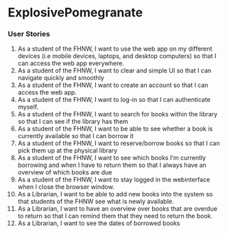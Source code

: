 # ExplosivePomegranate

### User Stories
1. As a student of the FHNW, I want to use the web app on my different devices (i.e mobile devices, laptops, and desktop computers) so that I can access the web app everywhere.
2. As a student of the FHNW, I want to clear and simple UI so that I can navigate quickly and smoothly
3. As a student of the FHNW, I want to create an account so that I can access the web app.
4. As a student of the FHNW, I want to log-in so that I can authenticate myself.
5. As a student of the FHNW, I want to search for books within the library so that I can see if the library has them
6. As a student of the FHNW, I want to be able to see whether a book is currently available so that I can borrow it 
7. As a student of the FHNW, I want to reserve/borrow books so that I can pick them up at the physical library
8. As a student of the FHNW, I want to see which books I'm currently borrowing and when I have to return them so that I always have an overview of which books are due
9. As a student of the FHNW, I want to stay logged in the webinterface when I close the browser window. 
10. As a Librarian, I want to be able to add new books into the system so that students of the FHNW see what is newly available. 
11. As a Librarian, I want to have an overview over books that are overdue to return so that I can remind them that they need to return the book. 
12. As a Librarian, I want to see the dates of borrowed books
